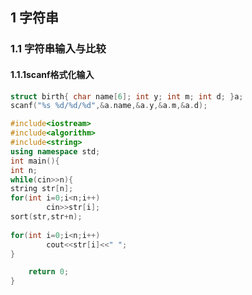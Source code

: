 ## 1 字符串
### 1.1 字符串输入与比较
#### 1.1.1scanf格式化输入
```c++
struct birth{ char name[6]; int y; int m; int d; }a;
scanf("%s %d/%d/%d",&a.name,&a.y,&a.m,&a.d);
```
```c++
#include<iostream>
#include<algorithm>
#include<string>
using namespace std;
int main(){
int n;
while(cin>>n){
string str[n];
for(int i=0;i<n;i++)
        cin>>str[i];
sort(str,str+n);
              
for(int i=0;i<n;i++)
        cout<<str[i]<<" ";              
}

    return 0;
}
```



